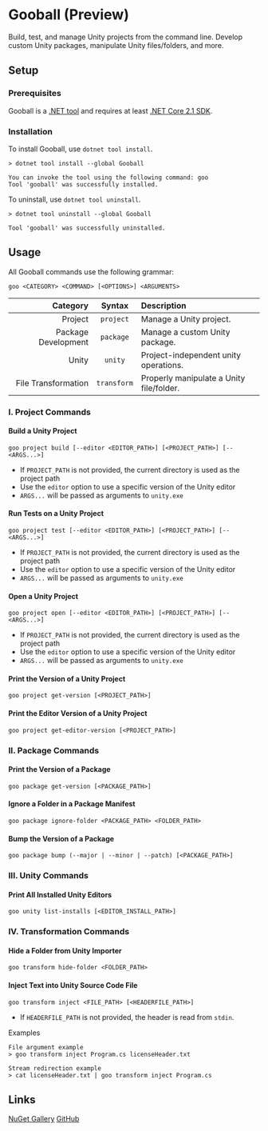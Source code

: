# Gooball (Preview)
Build, test, and manage Unity projects from the command line. Develop custom Unity packages, manipulate Unity files/folders, and more.

## Setup
### Prerequisites
Gooball is a [.NET tool](https://docs.microsoft.com/en-us/dotnet/core/tools/global-tools) and requires at least [.NET Core 2.1 SDK](https://www.microsoft.com/net/download/core).

### Installation
To install Gooball, use `dotnet tool install`.
```
> dotnet tool install --global Gooball

You can invoke the tool using the following command: goo
Tool 'gooball' was successfully installed.
```

To uninstall, use `dotnet tool uninstall`.
```
> dotnet tool uninstall --global Gooball

Tool 'gooball' was successfully uninstalled.
```

## Usage
All Gooball commands use the following grammar:
```
goo <CATEGORY> <COMMAND> [<OPTIONS>] <ARGUMENTS>
```

| Category | Syntax | Description |
| -: | :-: | :- |
| Project | `project` | Manage a Unity project. |
| Package Development |`package` | Manage a custom Unity package. |
| Unity | `unity` | Project-independent unity operations. |
| File Transformation | `transform` | Properly manipulate a Unity file/folder. |

### I. Project Commands
#### Build a Unity Project
```
goo project build [--editor <EDITOR_PATH>] [<PROJECT_PATH>] [-- <ARGS...>]
```
- If `PROJECT_PATH` is not provided, the current directory is used as the project path
- Use the `editor` option to use a specific version of the Unity editor
- `ARGS...` will be passed as arguments to `unity.exe`

#### Run Tests on a Unity Project
```
goo project test [--editor <EDITOR_PATH>] [<PROJECT_PATH>] [-- <ARGS...>]
```
- If `PROJECT_PATH` is not provided, the current directory is used as the project path
- Use the `editor` option to use a specific version of the Unity editor
- `ARGS...` will be passed as arguments to `unity.exe`

#### Open a Unity Project
```
goo project open [--editor <EDITOR_PATH>] [<PROJECT_PATH>] [-- <ARGS...>]
```
- If `PROJECT_PATH` is not provided, the current directory is used as the project path
- Use the `editor` option to use a specific version of the Unity editor
- `ARGS...` will be passed as arguments to `unity.exe`

#### Print the Version of a Unity Project
```
goo project get-version [<PROJECT_PATH>]
```

#### Print the Editor Version of a Unity Project
```
goo project get-editor-version [<PROJECT_PATH>]
```

### II. Package Commands
#### Print the Version of a Package
```
goo package get-version [<PACKAGE_PATH>]
```

#### Ignore a Folder in a Package Manifest
```
goo package ignore-folder <PACKAGE_PATH> <FOLDER_PATH>
```

#### Bump the Version of a Package
```
goo package bump (--major | --minor | --patch) [<PACKAGE_PATH>]
```

### III. Unity Commands
#### Print All Installed Unity Editors
```
goo unity list-installs [<EDITOR_INSTALL_PATH>]
```

### IV. Transformation Commands
#### Hide a Folder from Unity Importer
```
goo transform hide-folder <FOLDER_PATH>
```

#### Inject Text into Unity Source Code File
```
goo transform inject <FILE_PATH> [<HEADERFILE_PATH>]
```
- If `HEADERFILE_PATH` is not provided, the header is read from `stdin`.

Examples
```
File argument example
> goo transform inject Program.cs licenseHeader.txt

Stream redirection example
> cat licenseHeader.txt | goo transform inject Program.cs
```

## Links
[NuGet Gallery](https://www.nuget.org/packages/Gooball/)
[GitHub](https://github.com/AndrewMJordan/gooball)

